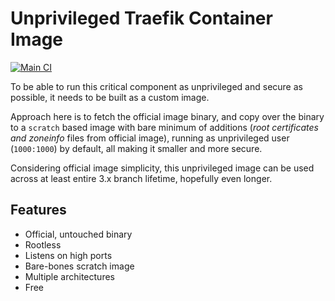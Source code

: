 # Unprivileged Traefik Container Image

[![Main CI](https://github.com/pentago/traefik-rootless/actions/workflows/main.yaml/badge.svg)](https://github.com/pentago/traefik-rootless/actions/workflows/main.yaml)

To be able to run this critical component as unprivileged and secure as possible, it needs to be built as a custom image.

Approach here is to fetch the official image binary, and copy over the binary to a `scratch` based image with bare minimum of additions (*root certificates and zoneinfo* files from official image), running as unprivileged user (`1000:1000`) by default, all making it smaller and more secure.

Considering official image simplicity, this unprivileged image can be used across at least entire 3.x branch lifetime, hopefully even longer.

## Features

* Official, untouched binary
* Rootless
* Listens on high ports
* Bare-bones scratch image
* Multiple architectures
* Free
